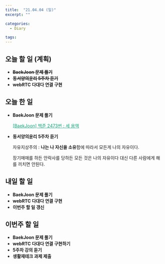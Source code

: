 ```yaml
---
title:  "21.04.04 (일)"
excerpt: ""

categories:
  - Diary

tags:
---
```


## 오늘 할 일 (계획)

- ~~**BaekJoon 문제 풀기**~~
- ~~**동서양의윤리 5주차 듣기**~~
- **webRTC 다대다 연결 구현**


## 오늘 한 일

- **BaekJoon 문제 풀기**

  <a href="https://nam-ki-bok.github.io/baekjoon/Baek_2473/" style="color:#0FA678" target="_blank">[BaekJoon] 백준 2473번 : 세 용액</a>
  
- **동서양의윤리 5주차 듣기**

  자유지상주의 : **나는 나 자신을 소유**함에 따라서 모든게 나의 자유이다.

  장기매매를 하든 안락사를 당하든 모든 것은 나의 자유이다 대신 다른 사람에게 해를 끼치면 안된다.


##  내일 할 일

- **BaekJoon 문제 풀기**
- **webRTC 다대다 연결 구현**
- **이번주 할 일 갱신**

## 이번주 할 일

- **BaekJoon 문제 풀기**
- **webRTC 다대다 연결 구현하기**
- **5주차 강의 듣기**
- **생활재테크 과제 제출**

<br>